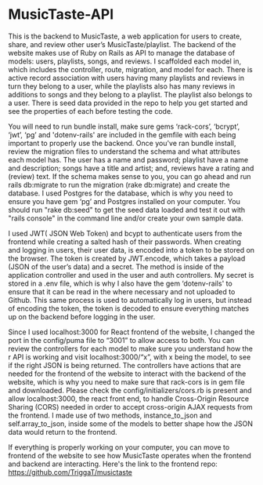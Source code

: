 # MusicTaste-API
This is the backend to MusicTaste, a web application for users to create, share, and review other user’s MusicTaste/playlist. The backend of the website makes use of Ruby on Rails as API to manage the database of models: users, playlists, songs, and reviews. I scaffolded each model in, which includes the controller, route, migration, and model for each. There is active record association with users having many playlists and reviews in turn they belong to a user, while the playlists also has many reviews in additions to songs and they belong to a playlist. The playlist also belongs to a user. There is seed data provided in the repo to help you get started and see the properties of each before testing the code. 

You will need to run bundle install, make sure gems ‘rack-cors’, ‘bcrypt’, ‘jwt’, ‘pg’ and 'dotenv-rails' are included in the gemfile with each being important to properly use the backend. Once you've ran bundle install, review the migration files to understand the schema and what attributes each model has. The user has a name and password; playlist have a name and description; songs have a title and artist; and, reviews have a rating and (review) text. If the schema makes sense to you, you can go ahead and run rails db:migrate to run the migration (rake db:migrate) and create the database. I used Postgres for the database, which is why you need to ensure you have gem ‘pg’ and Postgres installed on your computer. You should run "rake db:seed" to get the seed data loaded and test it out with "rails console" in the command line and/or create your own sample data. 

I used JWT( JSON Web Token) and bcypt to authenticate users from the frontend while creating a salted hash of their passwords. When creating and logging in users, their user data, is encoded into a token to be stored on the browser. The token is created by JWT.encode, which takes a payload (JSON of the user’s data) and a secret. The method is inside of the application controller and used in the user and auth controllers. My secret is stored in a .env file, which is why I also have the gem ‘dotenv-rails' to ensure that it can be read in the where necessary and not uploaded to Github. This same process is used to automatically log in users, but instead of encoding the token, the token is decoded to ensure everything matches up on the backend before logging in the user.

Since I used localhost:3000 for React frontend of the website, I changed the port in the config/puma file to “3001” to allow access to both. You can review the controllers for each model to make sure you understand how the r API is working and visit localhost:3000/“x”, with x being the model, to see if the right JSON is being returned. The controllers have actions that are needed for the frontend of the website to interact with the backend of the website, which is why you need to make sure that rack-cors is in gem file and downloaded. Please check the config/initializers/cors.rb is present and allow localhost:3000, the react front end,  to handle Cross-Origin Resource Sharing (CORS) needed in order to accept cross-origin AJAX requests from the frontend. I made use of two methods, instance_to_json and self.array_to_json, inside some of the models to better shape how the JSON data would return to the frontend. 

If everything is properly working on your computer, you can move to frontend of the website to see how MusicTaste operates when the frontend and backend are interacting. Here's the link to the frontend repo: https://github.com/TriggaT/musictaste
